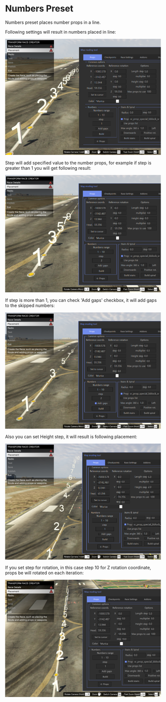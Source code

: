 # Numbers Preset

Numbers preset places number props in a line.

Following settings will result in numbers placed in line:
 
![Img1](/assets/images/props/img09.png)

Step will add specified value to the number props, for example if step is greater than 1 you will get following result:

![Img2](/assets/images/props/img10.png)

If step is more than 1, you can check 'Add gaps' checkbox, it will add gaps to the skipped numbers:

![Img3](/assets/images/props/img11.png)

Also you can set Height step, it will result is following placement:

![Img4](/assets/images/props/img12.png)

If you set step for rotation, in this case step 10 for Z rotation coordinate, props be will rotated on each iteration:

![Img5](/assets/images/props/img13.png)